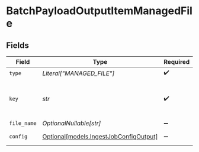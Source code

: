 # BatchPayloadOutputItemManagedFile


## Fields

| Field                                                                        | Type                                                                         | Required                                                                     | Description                                                                  |
| ---------------------------------------------------------------------------- | ---------------------------------------------------------------------------- | ---------------------------------------------------------------------------- | ---------------------------------------------------------------------------- |
| `type`                                                                       | *Literal["MANAGED_FILE"]*                                                    | :heavy_check_mark:                                                           | N/A                                                                          |
| `key`                                                                        | *str*                                                                        | :heavy_check_mark:                                                           | The key of the managed file to ingest.                                       |
| `file_name`                                                                  | *OptionalNullable[str]*                                                      | :heavy_minus_sign:                                                           | N/A                                                                          |
| `config`                                                                     | [Optional[models.IngestJobConfigOutput]](../models/ingestjobconfigoutput.md) | :heavy_minus_sign:                                                           | The ingest job config.                                                       |